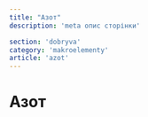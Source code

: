 ```yaml
---
title: "Азот"
description: 'meta опис сторінки'

section: 'dobryva'
category: 'makroelementy'
article: 'azot'
---
```


# Азот